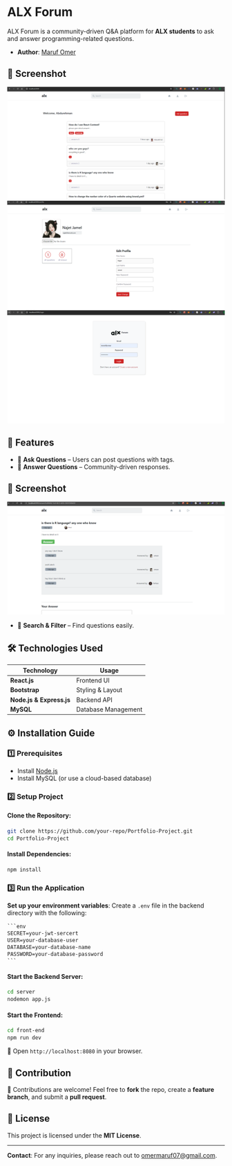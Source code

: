# ALX Forum

ALX Forum is a community-driven Q&A platform for **ALX students** to ask and answer programming-related questions.

- **Author**: [Maruf Omer](https://linkedin.com/in/maruf-omer-b320392b3)

## 📸 Screenshot
![Home Page](image/home%20page.png)
![Profile Page](image/profile%20page.png)
![Login Page](image/login%20page.png)

## 🚀 Features
- 📝 **Ask Questions** – Users can post questions with tags.
- 💬 **Answer Questions** – Community-driven responses.
## 📸 Screenshot
![Home Page](image/Answer%20page.png)
- 🔎 **Search & Filter** – Find questions easily.

## 🛠 Technologies Used
| Technology  | Usage |
|------------|----------------------|
| **React.js** | Frontend UI |
| **Bootstrap** | Styling & Layout |
| **Node.js & Express.js** | Backend API |
| **MySQL** | Database Management |

## ⚙️ Installation Guide

### **1️⃣ Prerequisites**
- Install [Node.js](https://nodejs.org/)
- Install MySQL (or use a cloud-based database)

### **2️⃣ Setup Project**
#### Clone the Repository:
```sh
git clone https://github.com/your-repo/Portfolio-Project.git
cd Portfolio-Project
```

#### Install Dependencies:
```sh
npm install
```

### **3️⃣ Run the Application**
**Set up your environment variables**:
   Create a `.env` file in the backend directory with the following:

    ```env
    SECRET=your-jwt-sercert
    USER=your-database-user
    DATABASE=your-database-name
    PASSWORD=your-database-password
    ```

#### Start the Backend Server:
```sh
cd server
nodemon app.js
```

#### Start the Frontend:
```sh
cd front-end
npm run dev
```

🔗 Open `http://localhost:8080` in your browser.

## 📌 Contribution
🚀 Contributions are welcome! Feel free to **fork** the repo, create a **feature branch**, and submit a **pull request**.

## 📜 License
This project is licensed under the **MIT License**.

---

**Contact**: For any inquiries, please reach out to [omermaruf07@gmail.com](omermaruf07@gmail.com).
